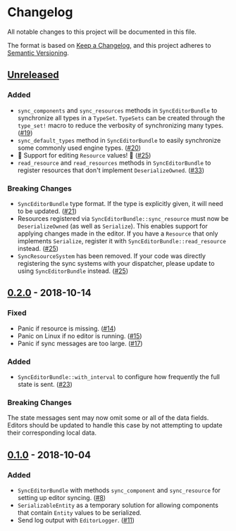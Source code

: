 # Changelog
All notable changes to this project will be documented in this file.

The format is based on [Keep a Changelog](https://keepachangelog.com/en/1.0.0/),
and this project adheres to [Semantic Versioning](https://semver.org/spec/v2.0.0.html).

## [Unreleased]

### Added

* `sync_components` and `sync_resources` methods in `SyncEditorBundle` to synchronize all types
  in a `TypeSet`. `TypeSets` can be created through the `type_set!` macro to reduce the verbosity
  of synchronizing many types. ([#19])
* `sync_default_types` method in `SyncEditorBundle` to easily synchronize some commonly used
  engine types. ([#20])
* :tada: Support for editing `Resource` values! :tada: ([#25])
* `read_resource` and `read_resources` methods in `SyncEditorBundle` to register resources that
  don't implement `DeserializeOwned`. ([#33])

### Breaking Changes

* `SyncEditorBundle` type format. If the type is explicitly given, it will need to be updated. ([#21])
* Resources registered via `SyncEditorBundle::sync_resource` must now be `DeserializeOwned` (as
  well as `Serialize`). This enables support for applying changes made in the editor. If you have
  a `Resource` that only implements `Serialize`, register it with `SyncEditorBundle::read_resource`
  instead. ([#25])
* `SyncResourceSystem` has been removed. If your code was directly registering the sync systems
  with your dispatcher, please update to using `SyncEditorBundle` instead. ([#25])

[#19]: https://github.com/randomPoison/amethyst-editor-sync/issues/19
[#20]: https://github.com/randomPoison/amethyst-editor-sync/issues/20
[#21]: https://github.com/randomPoison/amethyst-editor-sync/pull/21
[#25]: https://github.com/randomPoison/amethyst-editor-sync/pull/25
[#33]: https://github.com/randomPoison/amethyst-editor-sync/pull/33

## [0.2.0] - 2018-10-14

### Fixed

* Panic if resource is missing. ([#14])
* Panic on Linux if no editor is running. ([#15])
* Panic if sync messages are too large. ([#17])

### Added

* `SyncEditorBundle::with_interval` to configure how frequently the full state is sent. ([#23])

### Breaking Changes

The state messages sent may now omit some or all of the data fields. Editors should be updated to
handle this case by not attempting to update their corresponding local data.

[#14]: https://github.com/randomPoison/amethyst-editor-sync/pull/14
[#15]: https://github.com/randomPoison/amethyst-editor-sync/issues/15
[#17]: https://github.com/randomPoison/amethyst-editor-sync/pull/17
[#23]: https://github.com/randomPoison/amethyst-editor-sync/pull/23

## [0.1.0] - 2018-10-04

### Added

* `SyncEditorBundle` with methods `sync_component` and `sync_resource` for setting up editor syncing. ([#8])
* `SerializableEntity` as a temporary solution for allowing components that contain `Entity` values to be serialized.
* Send log output with `EditorLogger`. ([#11])

[#8]: https://github.com/randomPoison/amethyst-editor-sync/pull/8
[#11]: https://github.com/randomPoison/amethyst-editor-sync/pull/11

[Unreleased]: https://github.com/randomPoison/amethyst-editor-sync/compare/v0.2.0...HEAD
[0.2.0]: https://github.com/randomPoison/amethyst-editor-sync/compare/v0.1.0...v0.2.0
[0.1.0]: https://github.com/randomPoison/amethyst-editor-sync/compare/a1a710124bd7d2a132e49433596ee48420729e69...v0.1.0
